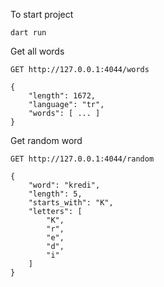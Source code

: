 To start project

    dart run

Get all words

    GET http://127.0.0.1:4044/words

    {
        "length": 1672,
        "language": "tr",
        "words": [ ... ]
    }
    
Get random word

    GET http://127.0.0.1:4044/random
    
    {
        "word": "kredi",
        "length": 5,
        "starts_with": "K",
        "letters": [
            "K",
            "r",
            "e",
            "d",
            "i"
        ]
    }

